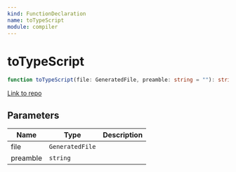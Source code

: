 ```yaml
---
kind: FunctionDeclaration
name: toTypeScript
module: compiler
---
```


# toTypeScript

```ts
function toTypeScript(file: GeneratedFile, preamble: string = ""): string;
```

[Link to repo](https://github.com/timdeschryver/angular/blob/master/packages/compiler/src/aot/generated_file.ts#L43-L48)

## Parameters

| Name     | Type            | Description |
| -------- | --------------- | ----------- |
| file     | `GeneratedFile` |             |
| preamble | `string`        |             |

